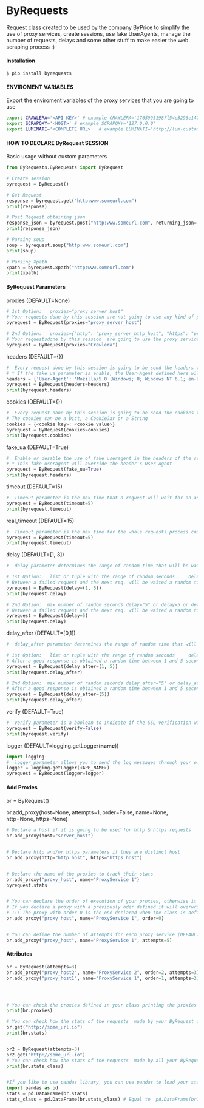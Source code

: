 # ByRequests
Request class created to be used by the company ByPrice to simplify the use of proxy services, create sessions, use fake UserAgents, manage the number of requests, delays and some other stuff to make easier the web scraping process :)

#### Installation
```shell
$ pip install byrequests
```

#### ENVIROMENT VARIABLES
Export the enviroment variables of the proxy services that you are going to use
```bash
export CRAWLERA='<API KEY>' # example CRAWLERA='17659951987l54e3296e142da791145e'
export SCRAPOXY='<HOST>' # example SCRAPOXY='127.0.0.0'
export LUMINATI='<COMPLETE URL>'  # example LUMINATI='http://lum-customer-ByRequest-zone-global:dj58yk1a9wtd@zproxy.lum-superproxy.io:22225'
```

#### HOW TO DECLARE ByRequest SESSION
Basic usage without custom parameters
```python
from ByRequests.ByRequests import ByRequest

# Create session
byrequest = ByRequest()

# Get Request
response = byrequest.get("http:www.someurl.com")
print(response)

# Post Request obtaining json
response_json = byrequest.post("http:www.someurl.com", returning_json=True)
print(response_json)

# Parsing soup
soup = byrequest.soup("http:www.someurl.com")
print(soup)

# Parsing Xpath
xpath = byrequest.xpath("http:www.someurl.com")
print(xpath)
```


#### ByRequest Parameters
proxies (DEFAULT=None)
```python
# 1st Option:   proxies="proxy_server_host"
# Your requests done by this session are not going to use any kind of proxy service
byrequest = ByRequest(proxies="proxy_server_host")

# 2nd Option:   proxies={"http": "proxy_server_http_host", "https": "proxy_server_https_host"}
# Your requestsdone by this session  are going to use the proxy service that you specified
byrequest = ByRequest(proxies="Crawlera")
```

headers (DEFAULT={})
```python
#  Every request done by this session is going to be send the headers that you define here
# * If the fake_ua parameter is enable, the User-Agent defined here will be overrided
headers = {'User-Agent': 'Mozilla/5.0 (Windows; U; Windows NT 6.1; en-US; rv:1.9.1.5) Gecko/20091102 Firefox/3.5.5 (.NET CLR 3.5.30729)', 'Accept': 'text/html,application/xhtml+xml,application/xml;q=0.9,*/*;q=0.8'}
byrequest = ByRequest(headers=headers)
print(byrequest.headers)
```

cookies (DEFAULT={})
```python
#  Every request done by this session is going to be send the cookies that you define here
# The cookies can be a Dict, a CookieJar or a String
cookies = {<cookie key>: <cookie value>}
byrequest = ByRequest(cookies=cookies)
print(byrequest.cookies)
```

fake_ua (DEFAULT=True)
```python
#  Enable or desable the use of fake useragent in the headers of the session with values True or False
# * This fake useragent will override the header's User-Agent
byrequest = ByRequest(fake_ua=True)
print(byrequest.headers)
```

timeout (DEFAULT=15)
```python
#  Timeout parameter is the max time that a request will wait for an answer before a timeout error shows for every request made with this session
byrequest = ByRequest(timeout=5)
print(byrequest.timeout)
```

real_timeout (DEFAULT=15)
```python	
#  Timeout parameter is the max time for the whole requests process could take before a timeout error shows for every request made with this session
byrequest = ByRequest(timeout=5)
print(byrequest.timeout)
```


delay (DEFAULT=[1, 3])
```python
#  delay parameter determines the range of random time that will be waited between a failed request and the next request during this session

# 1st Option:   list or tuple with the range of random seconds     delay=[1, 5] or delay=(1, 5)
# Between a failed request and the next req. will be waited a random time between 1 and 5 seconds
byrequest = ByRequest(delay=(1, 5))
print(byrequest.delay)

# 2nd Option:  max number of random seconds delay="5" or delay=5 or delay=[5] or delay=["5"]
# Between a failed request and the next req. will be waited a random time between 1 to  5 seconds
byrequest = ByRequest(delay=5)
print(byrequest.delay)
```

delay_after (DEFAULT=[0,1])
```python
#  delay_after parameter determines the range of random time that will be waited afet a good response is obtained

# 1st Option:   list or tuple with the range of random seconds     delay_after=[1, 5] or delay_after=(1, 5)
# After a good response is obtained a random time between 1 and 5 seconds will be waited
byrequest = ByRequest(delay_after=(1, 5))
print(byrequest.delay_after)

# 2nd Option:  max number of random seconds delay_after="5" or delay_after=5 or delay_after=[5] or delay_after=["5"]
# After a good response is obtained a random time between 1 and 5 seconds will be waited
byrequest = ByRequest(delay_after=(5))
print(byrequest.delay_after)
```

verify (DEFAULT=True)
```python
#  verify parameter is a boolean to indicate if the SSL verification will be enabled or not during the session
byrequest = ByRequest(verify=False)
print(byrequest.verify)
```

logger (DEFAULT=logging.getLogger(__name__))
```python
import logging
#  logger parameter allows you to send the log messages through your own customized logger
logger = logging.getLogger(<APP_NAME>)
byrequest = ByRequest(logger=logger)
```


#### Add Proxies
br = ByRequest()

br.add_proxy(host=None, attempts=1, order=False, name=None, http=None, https=None)
```python
# Declare a host if it is going to be used for http & https requests
br.add_proxy(host="server_host")


# Declare http and/or https parameters if they are distinct host
br.add_proxy(http="http_host", https="https_host")


# Declare the name of the proxies to track their stats
br.add_proxy("proxy_host", name="ProxyService 1")
byrequest.stats


# You can declare the order of execution of your proxies, otherwise it will be appended at the end (begins with 0)
# If you declare a proxy with a previously oder defined it will overwrite the previous one
# !!! The proxy with order 0 is the one declared when the class is defined !!!
br.add_proxy("proxy_host", name="ProxyService 1", order=0)


# You can define the number of attempts for each proxy service (DEFAULT=1)
br.add_proxy("proxy_host", name="ProxyService 1", attempts=5)
```


#### Attributes
```python
br = ByRequest(attempts=3)
br.add_proxy("proxy_host2", name="ProxyService 2", order=2, attempts=3)
br.add_proxy("proxy_host1", name="ProxyService 1", order=1, attempts=2)




# You can check the proxies defined in your class printing the proxies attribute
print(br.proxies)

# You can check how the stats of the requests  made by your ByRequest object printing the stats attribute
br.get("http://some_url.io")
print(br.stats)


br2 = ByRequest(attempts=3)
br2.get("http://some_url.io")
# You can check how the stats of the requests  made by all your ByRequest objects printing the stats attribute
print(br.stats_class)


#If you like to use pandas library, you can use pandas to load your stats and visualize them easily
import pandas as pd
stats = pd.DataFrame(br.stats)
stats_class = pd.DataFrame(br.stats_class) # Equal to  pd.DataFrame(br2.stats_class)

```